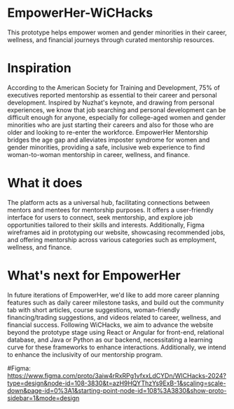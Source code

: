 # EmpowerHer-WiCHacks
This prototype helps empower women and gender minorities in their career, wellness, and financial journeys through curated mentorship resources.

# Inspiration
According to the American Society for Training and Development, 75% of executives reported mentorship as essential to their career and personal development. Inspired by Nuzhat's keynote, and drawing from personal experiences, we know that job searching and personal development can be difficult enough for anyone, especially for college-aged women and gender minorities who are just starting their careers and also for those who are older and looking to re-enter the workforce. EmpowerHer Mentorship bridges the age gap and alleviates imposter syndrome for women and gender minorities, providing a safe, inclusive web experience to find woman-to-woman mentorship in career, wellness, and finance.

# What it does
The platform acts as a universal hub, facilitating connections between mentors and mentees for mentorship purposes. It offers a user-friendly interface for users to connect, seek mentorship, and explore job opportunities tailored to their skills and interests.
Additionally, Figma wireframes aid in prototyping our website, showcasing recommended jobs, and offering mentorship across various categories such as employment, wellness, and finance.

# What's next for EmpowerHer 
In future iterations of EmpowerHer, we'd like to add more career planning features such as daily career milestone tasks, and build out the community tab with short articles, course suggestions, woman-friendly financing/trading suggestions, and videos related to career, wellness, and financial success. Following WiCHacks, we aim to advance the website beyond the prototype stage using React or Angular for front-end, relational database, and Java or Python as our backend, necessitating a learning curve for these frameworks to enhance interactions. Additionally, we intend to enhance the inclusivity of our mentorship program.

#Figma: https://www.figma.com/proto/3aiw4rRxRPg1vfxxLdCYDn/WICHacks-2024?type=design&node-id=108-3830&t=azH9HQYThzYs9ExB-1&scaling=scale-down&page-id=0%3A1&starting-point-node-id=108%3A3830&show-proto-sidebar=1&mode=design


